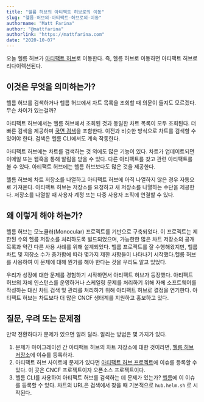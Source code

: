 ```yaml
---
title: "헬름 허브의 아티팩트 허브로의 이동"
slug: "헬름-허브의-아티팩트-허브로의-이동"
authorname: "Matt Farina"
author: "@mattfarina"
authorlink: "https://mattfarina.com"
date: "2020-10-07"
---
```


오늘 헬름 허브가 [아티팩트 허브](https://artifacthub.io/)로 이동한다. 즉, 헬름 허브로 이동하면 아티팩트 허브로 리다이렉션된다.

## 이것은 무엇을 의미하는가?

헬름 허브를 검색하거나 헬름 허브에서 차트 목록을 조회할 때 의문이 들지도 모르겠다. 무슨 차이가 있는걸까? 

아티팩트 허브에서는 헬름 허브에서 조회된 것과 동일한 차트 목록이 모두 조회된다. 더 빠른 검색을 제공하며 [국면 검색](https://en.wikipedia.org/wiki/Faceted_search)을 포함한다. 이전과 비슷한 방식으로 차트를 검색할 수 있어야 한다. 검색은 헬름 CLI에서도 계속 작동한다.

아티팩트 허브에는 차트를 검색하는 것 외에도 많은 기능이 있다. 차트가 업데이트되면 이메일 또는 웹훅을 통해 알림을 받을 수 있다. 다른 아티팩트를 찾고 관련 아티팩트를 볼 수 있다. 아티팩트 허브에는 헬름 허브보다도 많은 것을 제공한다.

헬름 허브에 차트 저장소를 나열하고 아티팩트 허브에 아직 나열하지 않은 경우 자동으로 가져온다. 아티팩트 허브는 저장소를 요청하고 새 저장소를 나열하는 수단을 제공한다. 저장소를 나열할 때 사용자 계정 또는 다중 사용자 조직에 연결할 수 있다.

## 왜 이렇게 해야 하는가?

헬름 허브는 모노큘러(Monocular) 프로젝트를 기반으로 구축되었다. 이 프로젝트는 제한된 수의 헬름 저장소를 처리하도록 빌드되었으며, 가능한한 많은 차트 저장소의 공개 목록과 약간 다른 사용 사례를 위해 설계되었다. 헬름 프로젝트를 잘 수행해왔지만, 헬름 차트 및 저장소 수가 증가함에 따라 몇가지 제한 사항들이 나타나기 시작했다.헬름 허브를 사용하여 이 문제에 대해 뭔가를 해야 한다는 것을 우리도 알고 있었다.

우리가 성장에 대한 문제를 경험하기 시작하면서 아티팩트 허브가 등장했다. 아티팩트 허브의 자체 인스턴스를 운영하거나 스케일링 문제를 처리하기 위해 자체 소프트웨어를 작성하는 대신 차트 검색 및 관리를 처리하기 위해 아티팩트 허브로 결정을 연기한다. 아티팩트 허브는 차트보다 더 많은 CNCF 생태계를 지원하고 홍보하고 있다.

## 질문, 우려 또는 문제점

만약 전환하다가 문제가 있으면 알려 달라. 알리는 방법은 몇 가지가 있다.

1. 문제가 마이그레이션 간 아티팩트 허브의 차트 저장소에 대한 것이라면, [헬름 허브 저장소](https://github.com/helm/hub)에 이슈를 등록하자.
2. 아티팩트 허브 사이트에 문제가 있다면 [아티팩트 허브 프로젝트](https://github.com/artifacthub/hub)에 이슈를 등록할 수 있다. 이 곳은 CNCF 프로젝트이자 오픈소스 프로젝트이다.
3. 헬름 CLI를 사용하여 아티팩트 허브를 검색하는 데 문제가 있는가? [헬름](https://github.com/helm/helm)에 이 이슈를 등록할 수 있다. 차트의 URL은 검색에서 찾을 때 기본적으로 `hub.helm.sh` 로 시작된다.

